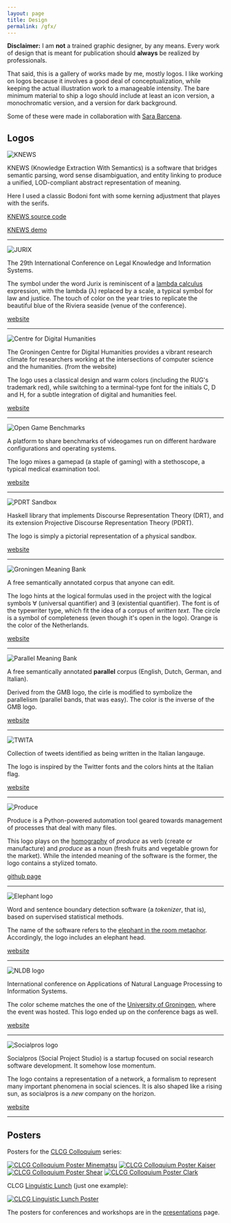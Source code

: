 ```yaml
---
layout: page
title: Design
permalink: /gfx/
---
```


**Disclaimer:** I am **not** a trained graphic designer, by any
  means. Every work of design that is meant for publication should
  **always** be realized by professionals.

That said, this is a gallery of works made by me, mostly logos. I like
working on logos because it involves a good deal of conceptualization,
while keeping the actual illustration work to a manageable intensity.
The bare minimum material to ship a logo should include at least an
icon version, a monochromatic version, and a version for dark
background.

Some of these were made in collaboration with [Sara
Barcena](http://www.sarabarcena.com).

Logos
-----

![KNEWS](knews.png)

KNEWS (Knowledge Extraction With Semantics) is a software that bridges
semantic parsing, word sense disambiguation, and entity linking to
produce a unified, LOD-compliant abstract representation of meaning.

Here I used a classic Bodoni font with some kerning adjustment that
playes with the serifs.

[KNEWS source code](https://github.com/valeriobasile/learningbyreading)

[KNEWS demo](http://gingerbeard.alwaysdata.net/knews/)

- - -

![JURIX](jurix.png)

The 29th International Conference on Legal Knowledge and Information Systems.

The symbol under the word Jurix is reminiscent of a [lambda
calculus](https://en.wikipedia.org/wiki/Lambda_calculus) expression,
with the lambda (&lambda;) replaced by a scale, a typical symbol for
law and justice. The touch of color on the year tries to replicate the
beautiful blue of the Riviera seaside (venue of the conference).

[website](http://jurix2016.unice.fr/)

- - -

![Centre for Digital Humanities](cdh.png)

The Groningen Centre for Digital Humanities provides a vibrant
research climate for researchers working at the intersections of
computer science and the humanities. (from the website)

The logo uses a classical design and warm colors (including the RUG's
trademark red), while switching to a terminal-type font for the
initials C, D and H, for a subtle integration of digital and
humanities feel.

[website](http://www.rug.nl/research/research-let/expertisecentra/centre-for-digital-humanities/?lang=en)

- - -

![Open Game Benchmarks](ogb.png)

A platform to share benchmarks of videogames run on different
hardware configurations and operating systems.

The logo mixes a gamepad (a staple of gaming) with a stethoscope,
a typical medical examination tool.

[website](http://www.opengamebenchmarks.org/)

- - -

![PDRT Sandbox](pdrtsandbox.png)

Haskell library that implements Discourse Representation Theory (DRT),
and its extension Projective Discourse Representation Theory (PDRT).

The logo is simply a pictorial representation of a physical sandbox.

[website](http://hbrouwer.github.io/pdrt-sandbox/)

- - -

![Groningen Meaning Bank](gmb.png)

A free semantically annotated corpus that anyone can edit.

The logo hints at the logical formulas used in the project with the
logical symbols ∀ (universal quantifier) and ∃ (existential
quantifier). The font is of the typewriter type, which fit the idea of
a corpus of *written text*. The circle is a symbol of completeness
(even though it's open in the logo). Orange is the color of the
Netherlands.

[website](https://gmb.let.rug.nl)

- - -

![Parallel Meaning Bank](pmb.png)

A free semantically annotated **parallel** corpus (English, Dutch,
German, and Italian).

Derived from the GMB logo, the cirle is modified to symbolize the
parallelism (parallel bands, that was easy). The color is the inverse
of the GMB logo.

[website](https://pmb.let.rug.nl)

- - -

![TWITA](twita.png)

Collection of tweets identified as being written in the Italian
langauge.

The logo is inspired by the Twitter fonts and the colors hints at the
Italian flag.

[website](/twita/)

- - -

![Produce](produce.png)

Produce is a Python-powered automation tool geared towards management
of processes that deal with many files.

This logo plays on the
[homography](https://en.wikipedia.org/wiki/Homograph) of *produce* as
verb (create or manufacture) and *produce* as a noun (fresh fruits and
vegetable grown for the market). While the intended meaning of the
software is the former, the logo contains a stylized tomato.

[github page](https://github.com/texttheater/produce)

- - -

![Elephant logo](elephant.png)

Word and sentence boundary detection software (a *tokenizer*, that
is), based on supervised statistical methods.

The name of the software refers to the [elephant in the room
metaphor](https://en.wikipedia.org/wiki/Elephant_in_the_room). Accordingly,
the logo includes an elephant head.

[website](http://gmb.let.rug.nl/elephant)

- - -

![NLDB logo](nldb.png)

International conference on Applications of Natural Language
Processing to Information Systems.

The color scheme matches the one of the [University of
Groningen](http://www.rug.nl/), where the event was hosted. This logo
ended up on the conference bags as well.

[website](http://www.let.rug.nl/nldb12/home.php)
- - -

![Socialpros logo](socialpros.png)

Socialpros (Social Project Studio) is a startup focused on social
research software development. It somehow lose momentum.

The logo contains a representation of a network, a formalism to
represent many important phenomena in social sciences. It is also
shaped like a rising sun, as socialpros is a *new* company on
the horizon.

[website](http://socialpros.it)

- - -

Posters
-------

Posters for the [CLCG
Colloquium](http://www.rug.nl/research/clcg/about-the-institute/events/colloquia/)
series:

[![CLCG Colloquium Poster Minematsu](posters/minematsu.png)](posters/minematsu.pdf)
[![CLCG Colloquium Poster Kaiser](posters/kaiser.png)](posters/kaiser.pdf)
[![CLCG Colloquium Poster Shear](posters/shear.png)](posters/shear.pdf)
[![CLCG Colloquium Poster Clark](posters/clark.png)](posters/clark.pdf)

CLCG [Linguistic
Lunch](http://www.rug.nl/research/clcg/about-the-institute/events/linglunch/linguistics-lunches)
(just one example):

[![CLCG Linguistic Lunch Poster](posters/lunch.png)](posters/lunch.pdf)

The posters for conferences and workshops are in the
[presentations](/presentations/) page.
